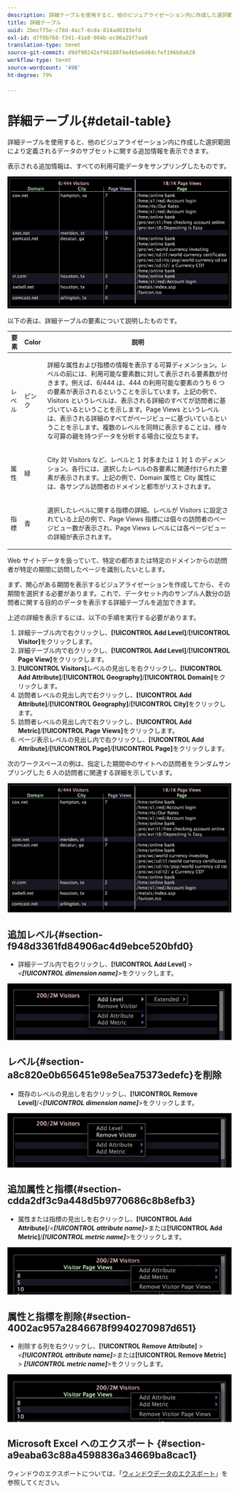 ```yaml
---
description: 詳細テーブルを使用すると、他のビジュアライゼーション内に作成した選択範囲により定義されるデータのサブセットに関する追加情報を表示できます。
title: 詳細テーブル
uuid: 2becff5e-c78d-4ac7-8cda-814ad0193efd
exl-id: d7f0b768-f341-41e8-904b-ec98a25f7aa9
translation-type: tm+mt
source-git-commit: d9df90242ef96188f4e4b5e6d04cfef196b0a628
workflow-type: tm+mt
source-wordcount: '498'
ht-degree: 79%

---
```


# 詳細テーブル{#detail-table}

詳細テーブルを使用すると、他のビジュアライゼーション内に作成した選択範囲により定義されるデータのサブセットに関する追加情報を表示できます。

表示される追加情報は、すべての利用可能データをサンプリングしたものです。

![](assets/vis_details.png)

以下の表は、詳細テーブルの要素について説明したものです。

<table id="table_C88C7F7F5AEA4820B908923E45CC0A62"> 
 <thead> 
  <tr> 
   <th colname="col1" class="entry"> 要素 </th> 
   <th colname="col02" class="entry"> Color </th> 
   <th colname="col2" class="entry"> 説明 </th> 
  </tr> 
 </thead>
 <tbody> 
  <tr> 
   <td colname="col1"> <p>レベル </p> </td> 
   <td colname="col02"> <p>ピンク </p> </td> 
   <td colname="col2"> <p>詳細な属性および指標の情報を表示する可算ディメンション。レベルの前には、利用可能な要素数に対して表示される要素数が付きます。例えば、6/444 は、444 の利用可能な要素のうち 6 つの要素が表示されるということを示しています。上記の例で、Visitors というレベルは、表示される詳細のすべてが訪問者に基づいているということを示します。Page Views というレベルは、表示される詳細のすべてがページビューに基づいているということを示します。複数のレベルを同時に表示することは、様々な可算の親を持つデータを分析する場合に役立ちます。 </p> </td> 
  </tr> 
  <tr> 
   <td colname="col1"> <p>属性 </p> </td> 
   <td colname="col02"> <p>緑 </p> </td> 
   <td colname="col2"> <p>City 対 Visitors など、レベルと 1 対多または 1 対 1 のディメンション。各行には、選択したレベルの各要素に関連付けられた要素が表示されます。上記の例で、Domain 属性と City 属性には、各サンプル訪問者のドメインと都市がリストされます。 </p> </td> 
  </tr> 
  <tr> 
   <td colname="col1"> <p>指標 </p> </td> 
   <td colname="col02"> <p>青 </p> </td> 
   <td colname="col2"> <p>選択したレベルに関する指標の詳細。レベルが Visitors に設定されている上記の例で、Page Views 指標には個々の訪問者のページビュー数が表示され、Page Views レベルには各ページビューの詳細が表示されます。 </p> </td> 
  </tr> 
 </tbody> 
</table>

Web サイトデータを扱っていて、特定の都市または特定のドメインからの訪問者が特定の期間に訪問したページを識別したいとします。

まず、関心がある期間を表示するビジュアライゼーションを作成してから、その期間を選択する必要があります。これで、データセット内のサンプル人数分の訪問者に関する目的のデータを表示する詳細テーブルを追加できます。

上述の詳細を表示するには、以下の手順を実行する必要があります。

1. 詳細テーブル内で右クリックし、**[!UICONTROL Add Level]**/**[!UICONTROL Visitor]**&#x200B;をクリックします。
1. 詳細テーブル内で右クリックし、**[!UICONTROL Add Level]**/**[!UICONTROL Page View]**&#x200B;をクリックします。
1. **[!UICONTROL Visitors]**&#x200B;レベルの見出しを右クリックし、**[!UICONTROL Add Attribute]**/**[!UICONTROL Geography]**/**[!UICONTROL Domain]**&#x200B;をクリックします。
1. 訪問者レベルの見出し内で右クリックし、**[!UICONTROL Add Attribute]**/**[!UICONTROL Geography]**/**[!UICONTROL City]**&#x200B;をクリックします。
1. 訪問者レベルの見出し内で右クリックし、**[!UICONTROL Add Metric]**/**[!UICONTROL Page Views]**&#x200B;をクリックします。
1. ページ表示レベルの見出し内で右クリックし、**[!UICONTROL Add Attribute]**/**[!UICONTROL Page]**/**[!UICONTROL Page]**&#x200B;をクリックします。

次のワークスペースの例は、指定した期間中のサイトへの訪問者をランダムサンプリングした 6 人の訪問者に関連する詳細を示しています。

![](assets/client-tab1.png)

## 追加レベル{#section-f948d3361fd84906ac4d9ebce520bfd0}

* 詳細テーブル内で右クリックし、**[!UICONTROL Add Level]** > *&lt;**[!UICONTROL dimension name]**>*&#x200B;をクリックします。

![](assets/mnu_DetailsTable_AddLevel.png)

## レベル{#section-a8c820e0b656451e98e5ea75373edefc}を削除

* 既存のレベルの見出しを右クリックし、**[!UICONTROL Remove Level]**/*&lt;**[!UICONTROL dimension name]**>*&#x200B;をクリックします。

![](assets/mnu_DetailsTable_Level.png)

## 追加属性と指標{#section-cdda2df3c9a448d5b9770686c8b8efb3}

* 属性または指標の見出しを右クリックし、**[!UICONTROL Add Attribute]**/*&lt;**[!UICONTROL attribute name]**>*&#x200B;または&#x200B;**[!UICONTROL Add Metric]**/***[!UICONTROL metric name]**>*&#x200B;をクリックします。

![](assets/mnu_DetailsTable.png)

## 属性と指標を削除{#section-4002ac957a2846678f9940270987d651}

* 削除する列を右クリックし、**[!UICONTROL Remove Attribute]** > *&lt;**[!UICONTROL attribute name]**>*&#x200B;または&#x200B;**[!UICONTROL Remove Metric]** > ***[!UICONTROL metric name]**>*&#x200B;をクリックします。

![](assets/mnu_DetailsTable.png)

## Microsoft Excel へのエクスポート {#section-a9eaba63c88a4598836a34669ba8cac1}

ウィンドウのエクスポートについては、「[ウィンドウデータのエクスポート](../../../home/c-get-started/c-wk-win-wksp/c-exp-win-data.md#concept-8df61d64ed434cc5a499023c44197349)」を参照してください。

